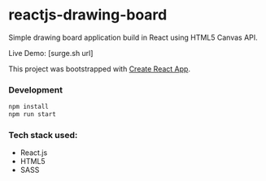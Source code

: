 # reactjs-drawing-board
Simple drawing board application build in React using HTML5 Canvas API.

Live Demo: [surge.sh url]

This project was bootstrapped with [Create React App](https://github.com/facebookincubator/create-react-app).

### Development
```bash
npm install
npm run start
```

### Tech stack used:
- React.js
- HTML5
- SASS